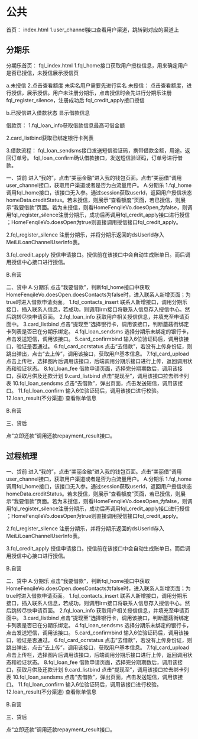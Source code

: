 # 公共
首页：
index.html
1.user_channel接口查看用户渠道，跳转到对应的渠道上

## 分期乐

分期乐首页：
fql_index.html
1.fql_home接口获取用户授权信息，用来确定用户是否已授信，未授信展示授信页

a.未授信
2.点击查看额度
未实名用户需要先进行实名
未授信：
点击查看额度，进行授信，展示授信。用户未注册分期乐，点击授信时会先进行分期乐注册fql_register_silence，注册成功后
fql_credit_apply接口授信

b.已授信进入借款状态
显示借款信息


借款页：
1.fql_loan_info获取借款信息最高可借金额

2.card_listbind获取已绑定银行卡列表

3.借款流程：
fql_loan_sendsms接口发送短信验证码，携带借款金额，用途。返回订单号。
fql_loan_confirm确认借款接口，发送短信验证码，订单号进行借款。



一、贷前
进入“我的”，点击“美丽金融”进入我的钱包页面。点击“美丽借”调用user_channel接口，获取用户渠道或者是否为白流量用户。
A.分期乐
1.fql_home
调用fql_home接口，该接口无入参。通过session获取userId，返回用户授信状态homeData.creditStatus。若未授信，则展示“查看额度”页面，若已授信，则展示“我要借款”页面。若为未授信，则看HomeFenqileVo.doesOpen,为false，则调用fql_register_silence注册分期乐，成功后再调用fql_credit_apply接口进行授信 ；HomeFenqileVo.doesOpen为true则直接调用授信接口fql_credit_apply。

2.fql_register_silence
注册分期乐，并将分期乐返回的dsUserId存入MeiLiLoanChannelUserInfo表。

3.fql_credit_apply
授信申请接口。授信前在该接口中会自动生成账单日。而后调用授信中心接口进行授信。


B.自营

二、贷中
A.分期乐
点击“我要借款”，判断fql_home接口中获取HomeFenqileVo.doesOpen.doesContacts为false时，进入联系人新增页面；为true时进入借款申请页面。
1.fql_contacts_insert
联系人新增接口，调用分期乐接口，插入联系人信息，若成功，则调用lrm接口将联系人信息存入授信中心。然后跳转尽快申请页面。
2.fql_loan_info
获取用户相关授信信息，并填充至申请页面中。
3.card_listbind
点击“提现至”选择银行卡，调用该接口，判断蘑菇街绑定卡列表是否已在分期乐绑定。
4.fql_loan_sendsms
选择分期乐未绑定的银行卡，点击发送短信，调用该接口。
5.card_confirmbind
输入6位验证码后，调用该接口，验证是否通过。
6.fql_card_ocrstatus
点击“去借款”，若没有上传身份证，则跳出弹出，点击“去上传”，调用该接口，获取用户基本信息。
7.fql_card_upload
点击上传栏，选择图片后调用该接口，后端调用分期乐接口进行上传，返回调用状态和验证状态。
8.fql_loan_fee
借款申请页面，选择完分期期数后，调用该接口，获取月供及还款计划
9.card_listbind
点击“提现至”，调用该接口拉去绑卡列表
10.fql_loan_sendsms
点击“去借款”，弹出页面，点击发送短信，调用该接口。
11.fql_loan_confirm
输入6位验证码后，调用该接口进行校验。
12.loan_result(不分渠道)
查看账单信息

B.自营

三、贷后

点“立即还款”调用还款repayment_result接口。


## 过程梳理


一、贷前
进入“我的”，点击“美丽金融”进入我的钱包页面。点击“美丽借”调用user_channel接口，获取用户渠道或者是否为白流量用户。
A.分期乐
1.fql_home
调用fql_home接口，该接口无入参。通过session获取userId，返回用户授信状态homeData.creditStatus。若未授信，则展示“查看额度”页面，若已授信，则展示“我要借款”页面。若为未授信，则看HomeFenqileVo.doesOpen,为false，则调用fql_register_silence注册分期乐，成功后再调用fql_credit_apply接口进行授信 ；HomeFenqileVo.doesOpen为true则直接调用授信接口fql_credit_apply。

2.fql_register_silence
注册分期乐，并将分期乐返回的dsUserId存入MeiLiLoanChannelUserInfo表。

3.fql_credit_apply
授信申请接口。授信前在该接口中会自动生成账单日。而后调用授信中心接口进行授信。


B.自营

二、贷中
A.分期乐
点击“我要借款”，判断fql_home接口中获取HomeFenqileVo.doesOpen.doesContacts为false时，进入联系人新增页面；为true时进入借款申请页面。
1.fql_contacts_insert
联系人新增接口，调用分期乐接口，插入联系人信息，若成功，则调用lrm接口将联系人信息存入授信中心。然后跳转尽快申请页面。
2.fql_loan_info
获取用户相关授信信息，并填充至申请页面中。
3.card_listbind
点击“提现至”选择银行卡，调用该接口，判断蘑菇街绑定卡列表是否已在分期乐绑定。
4.fql_loan_sendsms
选择分期乐未绑定的银行卡，点击发送短信，调用该接口。
5.card_confirmbind
输入6位验证码后，调用该接口，验证是否通过。
6.fql_card_ocrstatus
点击“去借款”，若没有上传身份证，则跳出弹出，点击“去上传”，调用该接口，获取用户基本信息。
7.fql_card_upload
点击上传栏，选择图片后调用该接口，后端调用分期乐接口进行上传，返回调用状态和验证状态。
8.fql_loan_fee
借款申请页面，选择完分期期数后，调用该接口，获取月供及还款计划
9.card_listbind
点击“提现至”，调用该接口拉去绑卡列表
10.fql_loan_sendsms
点击“去借款”，弹出页面，点击发送短信，调用该接口。
11.fql_loan_confirm
输入6位验证码后，调用该接口进行校验。
12.loan_result(不分渠道)
查看账单信息



B.自营

三、贷后

点“立即还款”调用还款repayment_result接口。

